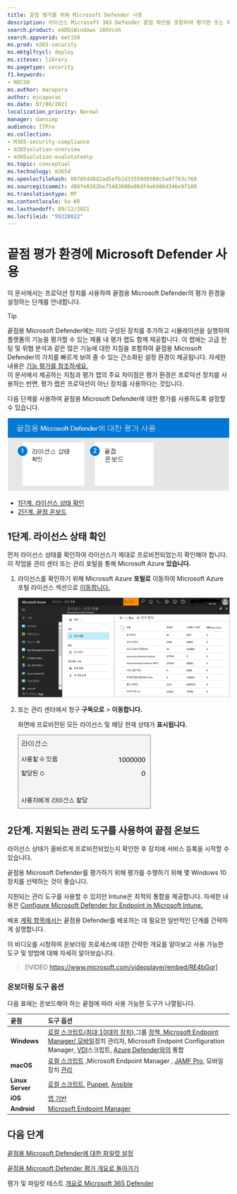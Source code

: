 ```yaml
---
title: 끝점 평가를 위해 Microsoft Defender 사용
description: 라이선스 Microsoft 365 Defender 끝점 확인을 포함하여 평가판 또는 파일럿 환경 사용
search.product: eADQiWindows 10XVcnh
search.appverid: met150
ms.prod: m365-security
ms.mktglfcycl: deploy
ms.sitesec: library
ms.pagetype: security
f1.keywords:
- NOCSH
ms.author: macapara
author: mjcaparas
ms.date: 07/09/2021
localization_priority: Normal
manager: dansimp
audience: ITPro
ms.collection:
- M365-security-compliance
- m365solution-overview
- m365solution-evalutatemtp
ms.topic: conceptual
ms.technology: m365d
ms.openlocfilehash: 09785d48d2ad5efb2d33559d0580c5a0ff63c768
ms.sourcegitcommit: d08fe0282be75483608e96df4e6986d346e97180
ms.translationtype: MT
ms.contentlocale: ko-KR
ms.lasthandoff: 09/12/2021
ms.locfileid: "59220022"
---
```

# <a name="enable-microsoft-defender-for-endpoint-evaluation-environment"></a>끝점 평가 환경에 Microsoft Defender 사용


이 문서에서는 프로덕션 장치를 사용하여 끝점용 Microsoft Defender의 평가 환경을 설정하는 단계를 안내합니다. 


> [!TIP]
> 끝점용 Microsoft Defender에는 미리 구성된 장치를 추가하고 시뮬레이션을 실행하여 플랫폼의 기능을 평가할 수 있는 제품 내 평가 랩도 함께 제공합니다. 이 랩에는 고급 헌팅 및 위협 분석과 같은 많은 기능에 대한 지침을 포함하여 끝점용 Microsoft Defender의 가치를 빠르게 보여 줄 수 있는 간소화된 설정 환경이 제공됩니다. 자세한 내용은 [기능 평가를 참조하세요.](../defender-endpoint/evaluation-lab.md) <br> 이 문서에서 제공하는 지침과 평가 랩의 주요 차이점은 평가 환경은 프로덕션 장치를 사용하는 반면, 평가 랩은 프로덕션이 아닌 장치를 사용하다는 것입니다. 

다음 단계를 사용하여 끝점용 Microsoft Defender에 대한 평가를 사용하도록 설정할 수 있습니다.

![Microsoft Defender 평가 환경에서 끝점에 대해 Microsoft Defender를 사용하도록 설정하는 단계입니다.](../../media/defender/m365-defender-endpoint-eval-enable-steps.png)

- [1단계. 라이선스 상태 확인](#step-1-check-license-state)
- [2단계. 끝점 온보드](#step-2-onboard-endpoints-using-any-of-the-supported-management-tools)


## <a name="step-1-check-license-state"></a>1단계. 라이선스 상태 확인

먼저 라이선스 상태를 확인하여 라이선스가 제대로 프로비전되었는지 확인해야 합니다. 이 작업을 관리 센터 또는 관리 포털을 통해 Microsoft Azure **있습니다.**


1. 라이선스를 확인하기 위해 Microsoft Azure **포털로** 이동하여 Microsoft Azure 포털 라이선스 섹션으로 [이동합니다.](https://portal.azure.com/#blade/Microsoft_AAD_IAM/LicensesMenuBlade/Products)

   ![Azure 라이선스 페이지의 이미지입니다.](../../media/defender/atp-licensing-azure-portal.png)

1. 또는 관리 센터에서 청구 **구독으로**  >  **이동합니다.**

    화면에 프로비전된 모든 라이선스 및 해당 현재 상태가 **표시됩니다.**

    ![청구 라이선스의 이미지입니다.](../../media/defender/atp-billing-subscriptions.png)

## <a name="step-2-onboard-endpoints-using-any-of-the-supported-management-tools"></a>2단계. 지원되는 관리 도구를 사용하여 끝점 온보드

라이선스 상태가 올바르게 프로비전되었는지 확인한 후 장치에 서비스 등록을 시작할 수 있습니다. 

끝점용 Microsoft Defender를 평가하기 위해 평가를 수행하기 위해 몇 Windows 10 장치를 선택하는 것이 좋습니다.

지원되는 관리 도구를 사용할 수 있지만 Intune은 최적의 통합을 제공합니다. 자세한 내용은 [Configure Microsoft Defender for Endpoint in Microsoft Intune.](/mem/intune/protect/advanced-threat-protection-configure#enable-microsoft-defender-for-endpoint-in-intune)

배포 [계획 항목에서는](../defender-endpoint/deployment-strategy.md) 끝점용 Defender를 배포하는 데 필요한 일반적인 단계를 간략하게 설명합니다.  

이 비디오를 시청하여 온보더링 프로세스에 대한 간략한 개요를 알아보고 사용 가능한 도구 및 방법에 대해 자세히 알아보습니다.

> [!VIDEO https://www.microsoft.com/videoplayer/embed/RE4bGqr]

### <a name="onboarding-tool-options"></a>온보더링 도구 옵션

다음 표에는 온보드해야 하는 끝점에 따라 사용 가능한 도구가 나열됩니다.

끝점 | 도구 옵션
:---|:---
**Windows** | [로컬 스크립트(최대 10대의 장치),](../defender-endpoint/configure-endpoints-script.md)그룹 [정책, Microsoft Endpoint Manager/ 모바일](../defender-endpoint/configure-endpoints-mdm.md)장치 관리자, Microsoft Endpoint Configuration Manager, [VDI](../defender-endpoint/configure-endpoints-vdi.md)스크립트, [Azure Defender와의](../defender-endpoint/configure-server-endpoints.md#integration-with-azure-defender) 통합 [](../defender-endpoint/configure-endpoints-gp.md) [](../defender-endpoint/configure-endpoints-sccm.md)
**macOS** | [로컬 스크립트](../defender-endpoint/mac-install-manually.md) [,](../defender-endpoint/mac-install-with-intune.md)Microsoft Endpoint Manager , [JAMF Pro](../defender-endpoint/mac-install-with-jamf.md), 모바일 장치 [관리](../defender-endpoint/mac-install-with-other-mdm.md)
**Linux Server** | [로컬 스크립트,](../defender-endpoint/linux-install-manually.md)  [Puppet](../defender-endpoint/linux-install-with-puppet.md),  [Ansible](../defender-endpoint/linux-install-with-ansible.md)
**iOS** | [앱 기반](../defender-endpoint/ios-install.md)
**Android** | [Microsoft Endpoint Manager ](../defender-endpoint/android-intune.md)



## <a name="next-step"></a>다음 단계
[끝점용 Microsoft Defender에 대한 파일럿 설정](eval-defender-endpoint-pilot.md)
 
[끝점용 Microsoft Defender 평가 개요로 돌아가기](eval-defender-endpoint-overview.md)

평가 및 파일럿 테스트 [개요로 Microsoft 365 Defender](eval-overview.md)
